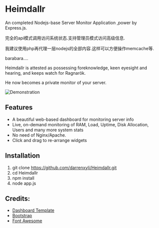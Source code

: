 # Heimdallr 
An completed Nodejs-base Server Monitor Application ,power by Express.js.

完全的api模式调用访问系统状态.支持管理员模式访问高级信息.

我建议使用php再代理一层nodejs的全部内容.这样可以方便操作memcache等.





barabara....

Heimdallr is attested as possessing foreknowledge, keen eyesight and hearing, and keeps watch for Ragnarök.

He now becomes a private monitor of your server.

![Demonstration](http://static2.wikia.nocookie.net/__cb20131115005140/disney/images/e/ef/Heimdall2-Thor.jpg)

## Features
* A beautiful web-based dashboard for monitoring server info
* Live, on-demand monitoring of RAM, Load, Uptime, Disk Allocation, Users and many more system stats
* No need of Nginx/Apache.
* Click and drag to re-arrange widgets

## Installation

1. git clone https://github.com/darrenxyli/Heimdallr.git
2. cd Heimdallr
3. npm install
4. node app.js

## Credits:
* [Dashboard Template](http://www.egrappler.com/templatevamp-free-twitter-bootstrap-admin-template/)
* [Bootstrap](http://getbootstrap.com)
* [Font Awesome](http://fontawesome.io/)
